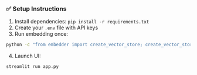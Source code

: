 ### ✅ Setup Instructions
1. Install dependencies: `pip install -r requirements.txt`
2. Create your `.env` file with API keys
3. Run embedding once:
```bash
python -c "from embedder import create_vector_store; create_vector_store('your.pdf')"
```
4. Launch UI:
```bash
streamlit run app.py